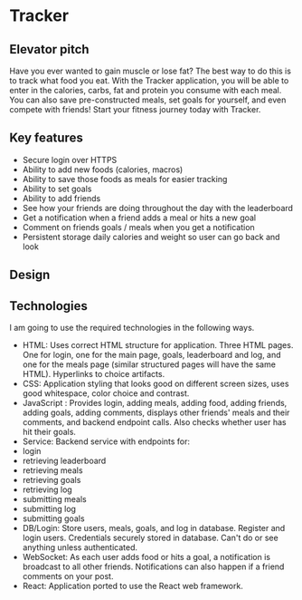 # Tracker

## Elevator pitch
Have you ever wanted to gain muscle or lose fat? The best way to do this is to track what food you eat. With the Tracker application, you will be able to enter in the calories, carbs, fat and protein you consume with each meal. You can also save pre-constructed meals, set goals for yourself, and even compete with friends! Start your fitness journey today with Tracker.

## Key features
- Secure login over HTTPS
- Ability to add new foods (calories, macros)
- Ability to save those foods as meals for easier tracking
- Ability to set goals
- Ability to add friends
- See how your friends are doing throughout the day with the leaderboard
- Get a notification when a friend adds a meal or hits a new goal
- Comment on friends goals / meals when you get a notification
- Persistent storage daily calories and weight so user can go back and look

## Design


## Technologies
I am going to use the required technologies in the following ways.
- HTML: Uses correct HTML structure for application. Three HTML pages. One for login, one for the main page, goals, leaderboard and log, and one for the meals page (similar structured pages will have the same HTML). Hyperlinks to choice artifacts.
- CSS: Application styling that looks good on different screen sizes, uses good whitespace, color choice and contrast. 
- JavaScript : Provides login, adding meals, adding food, adding friends, adding goals, adding comments, displays other friends' meals and their comments, and backend endpoint calls. Also checks whether user has hit their goals.
- Service: Backend service with endpoints for:
- login
- retrieving leaderboard
- retrieving meals
- retrieving goals
- retrieving log
- submitting meals
- submitting log
- submitting goals
- DB/Login: Store users, meals, goals, and log in database. Register and login users. Credentials securely stored in database. Can't do or see anything unless authenticated.
- WebSocket: As each user adds food or hits a goal, a notification is broadcast to all other friends. Notifications can also happen if a friend comments on your post.
- React: Application ported to use the React web framework.

